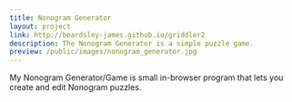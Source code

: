 ```yaml
---
title: Nonogram Generator
layout: project
link: http://beardsley-james.github.io/griddler2
description: The Nonogram Generator is a simple puzzle game.
preview: /public/images/nonogram_generator.jpg
---
```


My Nonogram Generator/Game is small in-browser program that lets you create and edit Nonogram puzzles.